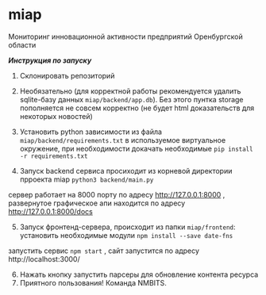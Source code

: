 # miap
Мониторинг инновационной активности предприятий Оренбургской области



***Инструкция по запуску***

1) Cклонировать репозиторий
 
2) Необязательно (для корректной работы рекомендуется удалить sqlite-базу данных ```miap/backend/app.db```). Без этого пунтка storage пополняется не совсем корректно (не будет html доказательств для некоторых новостей)

3) Установить python зависимости из файла ```miap/backend/requirements.txt``` в используемое виртуальное окружение, при необходимости докачать необходимые
```pip install -r requirements.txt```

4) Запуск  backend сервиса просиходит из корневой директории прроекта miap
```python3 backend/main.py```

сервер работает на 8000 порту по адресу http://127.0.0.1:8000 , развернутое графическое апи находится по адресу http://127.0.0.1:8000/docs

5) Запуск фронтенд-сервера, происходит из папки ```miap/frontend```:
установить необходимые модули 
```npm install --save date-fns```

запустить сервис 
```npm start``` , сайт запустится по адресу http://localhost:3000/  

6) Нажать кнопку запустить парсеры для обновление контента ресурса 
7) Приятного пользования! Команда NMBITS.
